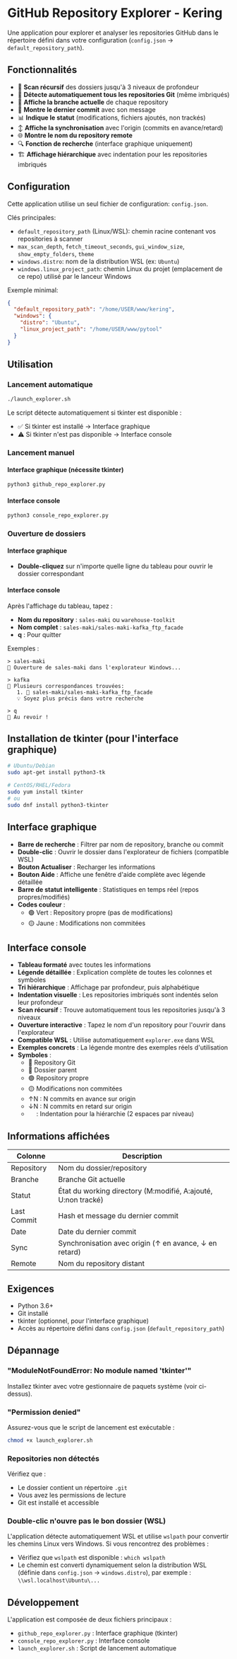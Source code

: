 # GitHub Repository Explorer - Kering

Une application pour explorer et analyser les repositories GitHub dans le répertoire défini dans votre configuration (`config.json` → `default_repository_path`).

## Fonctionnalités

- 📁 **Scan récursif** des dossiers jusqu'à 3 niveaux de profondeur
- 📂 **Détecte automatiquement tous les repositories Git** (même imbriqués)
- 🌿 **Affiche la branche actuelle** de chaque repository
- 💬 **Montre le dernier commit** avec son message
- 📊 **Indique le statut** (modifications, fichiers ajoutés, non trackés)
- ↕️ **Affiche la synchronisation** avec l'origin (commits en avance/retard)
- 🌐 **Montre le nom du repository remote**
- 🔍 **Fonction de recherche** (interface graphique uniquement)
- 🏗️ **Affichage hiérarchique** avec indentation pour les repositories imbriqués

## Configuration

Cette application utilise un seul fichier de configuration: `config.json`.

Clés principales:
- `default_repository_path` (Linux/WSL): chemin racine contenant vos repositories à scanner
- `max_scan_depth`, `fetch_timeout_seconds`, `gui_window_size`, `show_empty_folders`, `theme`
- `windows.distro`: nom de la distribution WSL (ex: `Ubuntu`)
- `windows.linux_project_path`: chemin Linux du projet (emplacement de ce repo) utilisé par le lanceur Windows

Exemple minimal:
```json
{
  "default_repository_path": "/home/USER/www/kering",
  "windows": {
    "distro": "Ubuntu",
    "linux_project_path": "/home/USER/www/pytool"
  }
}
```

## Utilisation

### Lancement automatique
```bash
./launch_explorer.sh
```

Le script détecte automatiquement si tkinter est disponible :
- ✅ Si tkinter est installé → Interface graphique
- ⚠️ Si tkinter n'est pas disponible → Interface console

### Lancement manuel

#### Interface graphique (nécessite tkinter)
```bash
python3 github_repo_explorer.py
```

#### Interface console
```bash
python3 console_repo_explorer.py
```

### Ouverture de dossiers

#### Interface graphique
- **Double-cliquez** sur n'importe quelle ligne du tableau pour ouvrir le dossier correspondant

#### Interface console
Après l'affichage du tableau, tapez :
- **Nom du repository** : `sales-maki` ou `warehouse-toolkit`
- **Nom complet** : `sales-maki/sales-maki-kafka_ftp_facade`
- **q** : Pour quitter

Exemples :
```
> sales-maki
📂 Ouverture de sales-maki dans l'explorateur Windows...

> kafka
📍 Plusieurs correspondances trouvées:
   1. 📂 sales-maki/sales-maki-kafka_ftp_facade
   💡 Soyez plus précis dans votre recherche

> q
👋 Au revoir !
```

## Installation de tkinter (pour l'interface graphique)

```bash
# Ubuntu/Debian
sudo apt-get install python3-tk

# CentOS/RHEL/Fedora
sudo yum install tkinter
# ou
sudo dnf install python3-tkinter
```

## Interface graphique

- **Barre de recherche** : Filtrer par nom de repository, branche ou commit
- **Double-clic** : Ouvrir le dossier dans l'explorateur de fichiers (compatible WSL)
- **Bouton Actualiser** : Recharger les informations
- **Bouton Aide** : Affiche une fenêtre d'aide complète avec légende détaillée
- **Barre de statut intelligente** : Statistiques en temps réel (repos propres/modifiés)
- **Codes couleur** :
  - 🟢 Vert : Repository propre (pas de modifications)
  - 🟡 Jaune : Modifications non commitées

## Interface console

- **Tableau formaté** avec toutes les informations
- **Légende détaillée** : Explication complète de toutes les colonnes et symboles
- **Tri hiérarchique** : Affichage par profondeur, puis alphabétique
- **Indentation visuelle** : Les repositories imbriqués sont indentés selon leur profondeur
- **Scan récursif** : Trouve automatiquement tous les repositories jusqu'à 3 niveaux
- **Ouverture interactive** : Tapez le nom d'un repository pour l'ouvrir dans l'explorateur
- **Compatible WSL** : Utilise automatiquement `explorer.exe` dans WSL
- **Exemples concrets** : La légende montre des exemples réels d'utilisation
- **Symboles** :
  - 📂 Repository Git
  - 📁 Dossier parent
  - 🟢 Repository propre
  - 🟡 Modifications non commitées
  - ↑N : N commits en avance sur origin
  - ↓N : N commits en retard sur origin
  - `  ` : Indentation pour la hiérarchie (2 espaces par niveau)

## Informations affichées

| Colonne | Description |
|---------|-------------|
| Repository | Nom du dossier/repository |
| Branche | Branche Git actuelle |
| Statut | État du working directory (M:modifié, A:ajouté, U:non tracké) |
| Last Commit | Hash et message du dernier commit |
| Date | Date du dernier commit |
| Sync | Synchronisation avec origin (↑ en avance, ↓ en retard) |
| Remote | Nom du repository distant |

## Exigences

- Python 3.6+
- Git installé
- tkinter (optionnel, pour l'interface graphique)
- Accès au répertoire défini dans `config.json` (`default_repository_path`)

## Dépannage

### "ModuleNotFoundError: No module named 'tkinter'"
Installez tkinter avec votre gestionnaire de paquets système (voir ci-dessus).

### "Permission denied"
Assurez-vous que le script de lancement est exécutable :
```bash
chmod +x launch_explorer.sh
```

### Repositories non détectés
Vérifiez que :
- Le dossier contient un répertoire `.git`
- Vous avez les permissions de lecture
- Git est installé et accessible

### Double-clic n'ouvre pas le bon dossier (WSL)
L'application détecte automatiquement WSL et utilise `wslpath` pour convertir les chemins Linux vers Windows.
Si vous rencontrez des problèmes :
- Vérifiez que `wslpath` est disponible : `which wslpath`
- Le chemin est converti dynamiquement selon la distribution WSL (définie dans `config.json` → `windows.distro`), par exemple : `\\wsl.localhost\Ubuntu\...`

## Développement

L'application est composée de deux fichiers principaux :
- `github_repo_explorer.py` : Interface graphique (tkinter)
- `console_repo_explorer.py` : Interface console
- `launch_explorer.sh` : Script de lancement automatique